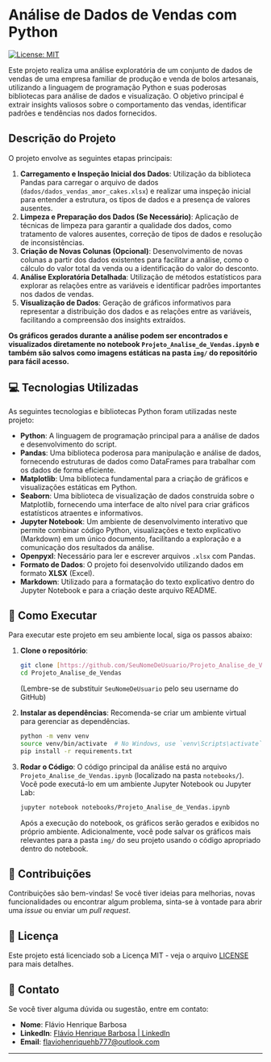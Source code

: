 # Análise de Dados de Vendas com Python

[![License: MIT](https://img.shields.io/badge/License-MIT-yellow.svg)](https://opensource.org/licenses/MIT)

Este projeto realiza uma análise exploratória de um conjunto de dados de vendas de uma empresa familiar de produção e venda de bolos artesanais, utilizando a linguagem de programação Python e suas poderosas bibliotecas para análise de dados e visualização. O objetivo principal é extrair insights valiosos sobre o comportamento das vendas, identificar padrões e tendências nos dados fornecidos.

## Descrição do Projeto

O projeto envolve as seguintes etapas principais:

1.  **Carregamento e Inspeção Inicial dos Dados**: Utilização da biblioteca Pandas para carregar o arquivo de dados (`dados/dados_vendas_amor_cakes.xlsx`) e realizar uma inspeção inicial para entender a estrutura, os tipos de dados e a presença de valores ausentes.
2.  **Limpeza e Preparação dos Dados (Se Necessário)**: Aplicação de técnicas de limpeza para garantir a qualidade dos dados, como tratamento de valores ausentes, correção de tipos de dados e resolução de inconsistências.
3.  **Criação de Novas Colunas (Opcional)**: Desenvolvimento de novas colunas a partir dos dados existentes para facilitar a análise, como o cálculo do valor total da venda ou a identificação do valor do desconto.
4.  **Análise Exploratória Detalhada**: Utilização de métodos estatísticos para explorar as relações entre as variáveis e identificar padrões importantes nos dados de vendas.
5.  **Visualização de Dados**: Geração de gráficos informativos para representar a distribuição dos dados e as relações entre as variáveis, facilitando a compreensão dos insights extraídos.

**Os gráficos gerados durante a análise podem ser encontrados e visualizados diretamente no notebook `Projeto_Analise_de_Vendas.ipynb` e também são salvos como imagens estáticas na pasta `img/` do repositório para fácil acesso.**

## 💻 Tecnologias Utilizadas

As seguintes tecnologias e bibliotecas Python foram utilizadas neste projeto:

* **Python**: A linguagem de programação principal para a análise de dados e desenvolvimento do script.
* **Pandas**: Uma biblioteca poderosa para manipulação e análise de dados, fornecendo estruturas de dados como DataFrames para trabalhar com os dados de forma eficiente.
* **Matplotlib**: Uma biblioteca fundamental para a criação de gráficos e visualizações estáticas em Python.
* **Seaborn**: Uma biblioteca de visualização de dados construída sobre o Matplotlib, fornecendo uma interface de alto nível para criar gráficos estatísticos atraentes e informativos.
* **Jupyter Notebook**: Um ambiente de desenvolvimento interativo que permite combinar código Python, visualizações e texto explicativo (Markdown) em um único documento, facilitando a exploração e a comunicação dos resultados da análise.
* **Openpyxl**: Necessário para ler e escrever arquivos `.xlsx` com Pandas.
* **Formato de Dados**: O projeto foi desenvolvido utilizando dados em formato **XLSX** (Excel).
* **Markdown**: Utilizado para a formatação do texto explicativo dentro do Jupyter Notebook e para a criação deste arquivo README.

## 🚀 Como Executar

Para executar este projeto em seu ambiente local, siga os passos abaixo:

1.  **Clone o repositório**:

    ```bash
    git clone [https://github.com/SeuNomeDeUsuario/Projeto_Analise_de_Vendas.git](https://github.com/SeuNomeDeUsuario/Projeto_Analise_de_Vendas.git)
    cd Projeto_Analise_de_Vendas
    ```
    (Lembre-se de substituir `SeuNomeDeUsuario` pelo seu username do GitHub)

2.  **Instalar as dependências**:
    Recomenda-se criar um ambiente virtual para gerenciar as dependências.

    ```bash
    python -m venv venv
    source venv/bin/activate  # No Windows, use `venv\Scripts\activate`
    pip install -r requirements.txt
    ```

3.  **Rodar o Código**:
    O código principal da análise está no arquivo `Projeto_Analise_de_Vendas.ipynb` (localizado na pasta `notebooks/`). Você pode executá-lo em um ambiente Jupyter Notebook ou Jupyter Lab:

    ```bash
    jupyter notebook notebooks/Projeto_Analise_de_Vendas.ipynb
    ```

    Após a execução do notebook, os gráficos serão gerados e exibidos no próprio ambiente. Adicionalmente, você pode salvar os gráficos mais relevantes para a pasta `img/` do seu projeto usando o código apropriado dentro do notebook.

## 🤝 Contribuições

Contribuições são bem-vindas! Se você tiver ideias para melhorias, novas funcionalidades ou encontrar algum problema, sinta-se à vontade para abrir uma *issue* ou enviar um *pull request*.

## 📄 Licença

Este projeto está licenciado sob a Licença MIT - veja o arquivo [LICENSE](LICENSE) para mais detalhes.

## 📧 Contato

Se você tiver alguma dúvida ou sugestão, entre em contato:

* **Nome**: Flávio Henrique Barbosa
* **LinkedIn**: [Flávio Henrique Barbosa | LinkedIn](https://www.linkedin.com/in/fl%C3%A1vio-henrique-barbosa-38465938)
* **Email**: flaviohenriquehb777@outlook.com

---